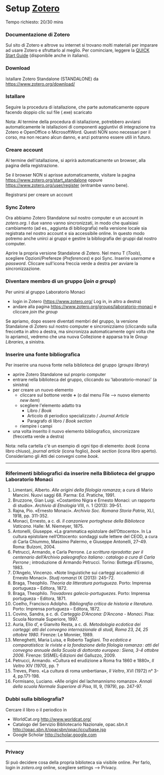 # Setup [Zotero](https://www.zotero.org/)

Tempo richiesto: 20/30 mins


### Documentazione di Zotero
Sul sito di Zotero e altrove su internet si trovano molti materiali per imparare ad usare Zotero e sfruttarlo al meglio.
Per cominciare, leggere la [QUICK Start Guide](https://www.zotero.org/support/quick_start_guide) (disponibile anche in italiano).

### Download
Istallare Zotero Standalone (STANDALONE) da <https://www.zotero.org/download/>

### Istallare

Seguire la procedura di istallazione, che parte automaticamente oppure facendo doppio clic sul file (.exe) scaricato

Nota: Al termine della procedura di istallazione, potrebbero avviarsi automaticamente le istallazioni di componenti aggiuntivi di integrazione tra Zotero e OpenOffice o MicrosoftWord. Questi NON sono necessari per il corso, ma non recano alcun danno, e anzi potranno essere utili in futuro.

### Creare account
Al termine dell'istallazione, si aprirà automaticamente un browser, alla pagina della registrazione. 

Se il browser NON si aprisse automaticamente, visitare la pagina <https://www.zotero.org/start_standalone> oppure <https://www.zotero.org/user/register> (entrambe vanno bene).

Registrarsi per creare un account

### Sync Zotero
Ora abbiamo Zotero Standalone sul nostro computer e un account in *zotero.org*. I due vanno vanno sincronizzati, in modo che qualsiasi cambiamento (ad es., aggiunta di bibliografia) nella versione locale sia registrata nel nostro account e sia accessibile online. In questo modo potremo anche unirci ai gruppi e gestire la bibliografia dei gruppi dal nostro computer.

Aprire la propria versione Standalone di Zotero. Nel menu T (*Tools*), scegliere Opzioni/Prefereze (*Preferences*) e poi Sync. Inserire *username* e *password*. Cliccare sull'icona freccia verde a destra per avviare la sincronizzazione.

### Diventare membro di un gruppo (*join a group*)
Per unirsi al gruppo Laboratorio Monaci

- login in Zotero (<https://www.zotero.org/> Log in, in altro a destra) 
- andare alla pagina <https://www.zotero.org/groups/laboratorio-monaci> e cliccare *join the group*

Se apriamo, dopo essere diventati membri del gruppo, la versione Standalone di Zotero sul nostro computer e sincronizziamo (cliccando sulla freccetta in altro a destra, ma sincronizza automaticamente ogni volta che lo apriamo), vedremo che una nuova Collezione è apparsa tra le *Group Libraries*, a sinistra. 

### Inserire una fonte bibliografica

Per inserire una nuova fonte nella biblioteca del gruppo (*groups library*)

- aprire Zotero Standalone sul proprio computer
- entrare nella biblioteca del gruppo, cliccando su 'laboratorio-monaci' (a sinistra)
- per creare un nuovo elemento
	- cliccare sul bottone verde **+** (o dal menu File --> nuovo elemento *new item*)
	- scegliere l'elemento adatto tra 
		- Libro / *Book* 
		- Articolo di periodico specializzato / *Journal Article*
		- Paragrafo di libro / *Book section*
	- riempire i campi
- una volta inserito il nuovo elemento bibliografico, sincronizzare (freccetta verde a destra)

Nota: nella cartella c'è un esempio di ogni tipo di elemento: *book* (icona libro chiuso), *journal article* (icona foglio), *book section* (icona libro aperto). Consideriamo gli Atti dei convegni come *book*.

---

### Riferimenti bibliografici da inserire nella Biblioteca del gruppo Laboratorio Monaci

1. Limentani, Alberto. *Alle origini della filologia romanza*; a cura di Mario Mancini. Nuovi saggi <Pratiche> 68. Parma: Ed. Pratiche, 1991.
2. Bruzzone, Gian Luigi. «Costantino Nigra e Ernesto Monaci: un rapporto di studio». *Archivio di Etnologia* VIII, n. 1 (2013): 39–51.
3. Rajna, Pio. «Ernesto Monaci». *Archivio Soc. Romana Storia Patria*, XLI, 1918, pp. 311-352.
4. Monaci, Ernesto, a c. di. *Il canzoniere portoghese della Biblioteca Vaticana*. Halle: M. Niemeyer, 1875.
5. Antonelli, Giuseppe. «La grammatica epistolare dell’Ottocento». In La cultura epistolare nell’Ottocento: sondaggi sulle lettere del CEOD, a cura di Carla Chiummo, Massimo Palermo, e Giuseppe Antonelli, 27–49. Roma: Bulzoni, 2004.
6. Petrucci, Armando, e Carla Perrone. *La scrittura riprodotta: per il centenario dell’Archivio paleografico italiano : catalogo a cura di Carla Perrone* ; introduzione di Armando Petrucci. Torino: Bottega d’Erasmo, 1983.
7. D’Angelo, Vincenzo. «Note linguistiche sui carteggi accademici di Ernesto Monaci». *Studj romanzi* IX (2013): 245–72.
8. Braga, Theophilo. *Theoria da litteratura portugueza*. Porto: Imprensa portugueza – Editora, 1872.
9. Braga, Theophilo. *Trovadores galecio-portuguezes*. Porto: Imprensa portugueza - Editora, 1871.
10. Coelho, Francisco Adolpho. *Bibliografia critica de historia e literatura*. Porto: Imprensa portugueza – Editora, 1872.
11. Covino, Sandra, a c. di. *Carteggio D’Ancona: D’Ancona - Monaci*. Pisa: Scuola Normale Superiore, 1997.
12. Auria, Elio d’, e Gianvito Resta, a c. di. *Metodologia ecdotica dei carteggi: atti del convegno internazionale di studi, Roma 23, 24, 25 ottobre 1980*. Firenze: Le Monnier, 1989.
13. Meneghetti, Maria Luisa, e Roberto Tagliani. *Tra ecdotica e comparatistica: le riviste e la fondazione della filologia romanza : atti del convegno annuale della Scuola di dottorato europea : Siena, 3-4 ottobre 2006*. Firenze: SISMEL-Edizioni del Galluzzo, 2009.
14. Petrucci, Armando. «Cultura ed erudizione a Roma fra 1860 e 1880», *Il Veltro* XIV (1970), pp. ?
15. Treves, Piero. «La cultura di roma umbertiana», *Il Veltro*, XVI (1972) n° 3-4, pp.171-198.
16. Formisano, Luciano. «Alle origini del lachmannismo romanzo». *Annali della scuola Normale Superiore di Pisa*, III, 9, (1979), pp. 247-97.

### Dubbi sulla bibliografia?
Cercare il libro o il periodico in

- WorldCat.org <http://www.worldcat.org/>
- Catalogo del Servizio Bibliotecario Nazionale, opac.sbn.it <http://opac.sbn.it/opacsbn/opac/iccu/base.jsp>
- Google Scholar <http://scholar.google.com>

---

### Privacy
Si può decidere cosa della propria biblioteca sia visibile online. Per farlo, login in *zotero.org* online, scegliere settings --> Privacy.




















